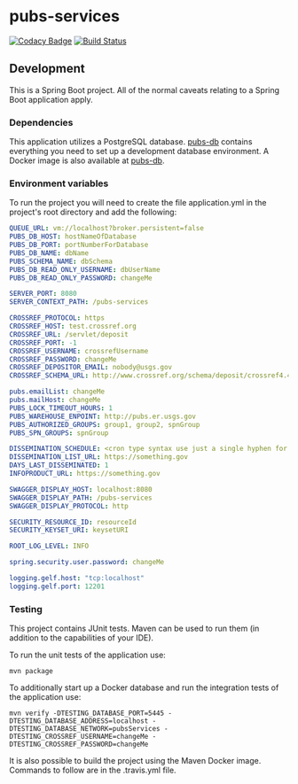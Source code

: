 # pubs-services

[![Codacy Badge](https://api.codacy.com/project/badge/Grade/fd42f9aae3a24a0199c7562f534333e4)](https://app.codacy.com/app/usgs_wma_dev/pubs-services?utm_source=github.com&utm_medium=referral&utm_content=usgs/pubs-services&utm_campaign=Badge_Grade_Settings)
[![Build Status](https://travis-ci.org/usgs/pubs-services.svg?branch=master)](https://travis-ci.org/usgs/pubs-services)

## Development
This is a Spring Boot project. All of the normal caveats relating to a Spring Boot application apply.

### Dependencies
This application utilizes a PostgreSQL database.
[pubs-db](https://code.chs.usgs.gov/wma/iidd/pubs/pubs-db) contains everything you need to set up a development database environment. A Docker image is also available at [pubs-db](https://cloud.docker.com/u/usgswma/repository/docker/usgswma/pubs_db).

### Environment variables
To run the project you will need to create the file application.yml in the project's root directory and add the following:

``` yaml
QUEUE_URL: vm://localhost?broker.persistent=false
PUBS_DB_HOST: hostNameOfDatabase
PUBS_DB_PORT: portNumberForDatabase
PUBS_DB_NAME: dbName
PUBS_SCHEMA_NAME: dbSchema
PUBS_DB_READ_ONLY_USERNAME: dbUserName
PUBS_DB_READ_ONLY_PASSWORD: changeMe

SERVER_PORT: 8080
SERVER_CONTEXT_PATH: /pubs-services

CROSSREF_PROTOCOL: https
CROSSREF_HOST: test.crossref.org
CROSSREF_URL: /servlet/deposit
CROSSREF_PORT: -1
CROSSREF_USERNAME: crossrefUsername
CROSSREF_PASSWORD: changeMe
CROSSREF_DEPOSITOR_EMAIL: nobody@usgs.gov
CROSSREF_SCHEMA_URL: http://www.crossref.org/schema/deposit/crossref4.4.0.xsd

pubs.emailList: changeMe
pubs.mailHost: changeMe
PUBS_LOCK_TIMEOUT_HOURS: 1
PUBS_WAREHOUSE_ENPOINT: http://pubs.er.usgs.gov
PUBS_AUTHORIZED_GROUPS: group1, group2, spnGroup
PUBS_SPN_GROUPS: spnGroup

DISSEMINATION_SCHEDULE: <cron type syntax use just a single hyphen for not scheduled>
DISSEMINATION_LIST_URL: https://something.gov
DAYS_LAST_DISSEMINATED: 1
INFOPRODUCT_URL: https://something.gov

SWAGGER_DISPLAY_HOST: localhost:8080
SWAGGER_DISPLAY_PATH: /pubs-services
SWAGGER_DISPLAY_PROTOCOL: http

SECURITY_RESOURCE_ID: resourceId
SECURITY_KEYSET_URI: keysetURI

ROOT_LOG_LEVEL: INFO

spring.security.user.password: changeMe

logging.gelf.host: "tcp:localhost"
logging.gelf.port: 12201
```

### Testing
This project contains JUnit tests. Maven can be used to run them (in addition to the capabilities of your IDE).

To run the unit tests of the application use:

```shell
mvn package
```

To additionally start up a Docker database and run the integration tests of the application use:

```shell
mvn verify -DTESTING_DATABASE_PORT=5445 -DTESTING_DATABASE_ADDRESS=localhost -DTESTING_DATABASE_NETWORK=pubsServices -DTESTING_CROSSREF_USERNAME=changeMe -DTESTING_CROSSREF_PASSWORD=changeMe
```

It is also possible to build the project using the Maven Docker image. Commands to follow are in the .travis.yml file.
